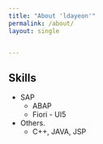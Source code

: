```yaml
---
title: "About 'ldayeon'"
permalink: /about/
layout: single


---
```

## Skills

+ SAP
  + ABAP
  + Fiori - UI5
+ Others.
  + C++, JAVA, JSP
